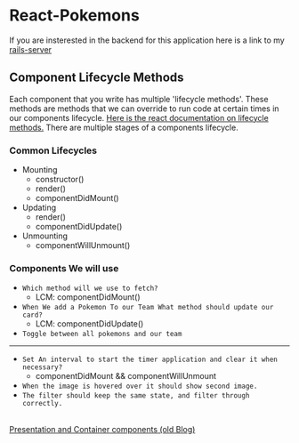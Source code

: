 # React-Pokemons

If you are insterested in the backend for this application here is a link to my [rails-server](https://github.com/Ejguzman3988/rails-poke-backend-test)

## Component Lifecycle Methods

Each component that you write has multiple 'lifecycle methods'. These methods are methods that we can override to run code at certain times in our components lifecycle. [Here is the react documentation on lifecycle methods.](https://reactjs.org/docs/react-component.html) There are multiple stages of a components lifecycle.

### Common Lifecycles

- Mounting
  - constructor()
  - render()
  - componentDidMount()
- Updating
  - render()
  - componentDidUpdate()
- Unmounting
  - componentWillUnmount()

### Components We will use

- `Which method will we use to fetch?`
  - LCM: componentDidMount()
- `When We add a Pokemon To our Team What method should update our card?`
  - LCM: componentDidUpdate()
- `Toggle between all pokemons and our team`

---
- `Set An interval to start the timer application and clear it when necessary?`
  - componentDidMount && componentWillUnmount 
- `When the image is hovered over it should show second image.`
- `The filter should keep the same state, and filter through correctly.`
<br />
<a href="https://medium.com/@dan_abramov/smart-and-dumb-components-7ca2f9a7c7d0">Presentation and Container components (old Blog)</a>